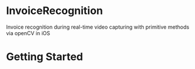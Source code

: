 # InvoiceRecognition
Invoice recognition during real-time video capturing with primitive methods via openCV in iOS

<h1> Getting Started </h1>
